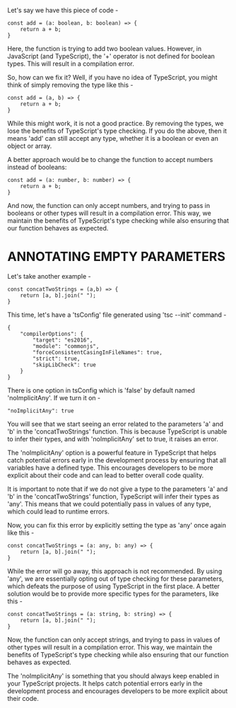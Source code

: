 Let's say we have this piece of code - 

    const add = (a: boolean, b: boolean) => {
        return a + b;
    }

Here, the function is trying to add two boolean values. However, in JavaScript (and TypeScript), the '+' operator is not defined for boolean types. This will result in a compilation error.

So, how can we fix it? Well, if you have no idea of TypeScript, you might think of simply removing the type like this -

    const add = (a, b) => {
        return a + b;
    }

While this might work, it is not a good practice. By removing the types, we lose the benefits of TypeScript's type checking. If you do the above, then it means 'add' can still accept any type, whether it is a boolean or even an object or array.

A better approach would be to change the function to accept numbers instead of booleans:

    const add = (a: number, b: number) => {
        return a + b;
    }

And now, the function can only accept numbers, and trying to pass in booleans or other types will result in a compilation error. This way, we maintain the benefits of TypeScript's type checking while also ensuring that our function behaves as expected.

# ANNOTATING EMPTY PARAMETERS

Let's take another example - 

    const concatTwoStrings = (a,b) => {
        return [a, b].join(" ");
    }

This time, let's have a 'tsConfig' file generated using 'tsc --init' command -

    {
        "compilerOptions": {
            "target": "es2016",
            "module": "commonjs",
            "forceConsistentCasingInFileNames": true,
            "strict": true,
            "skipLibCheck": true
        }
    }

There is one option in tsConfig which is 'false' by default named 'noImplicitAny'. If we turn it on -

    "noImplicitAny": true

You will see that we start seeing an error related to the parameters 'a' and 'b' in the 'concatTwoStrings' function. This is because TypeScript is unable to infer their types, and with 'noImplicitAny' set to true, it raises an error.

The 'noImplicitAny' option is a powerful feature in TypeScript that helps catch potential errors early in the development process by ensuring that all variables have a defined type. This encourages developers to be more explicit about their code and can lead to better overall code quality.

It is important to note that if we do not give a type to the parameters 'a' and 'b' in the 'concatTwoStrings' function, TypeScript will infer their types as 'any'. This means that we could potentially pass in values of any type, which could lead to runtime errors.

Now, you can fix this error by explicitly setting the type as 'any' once again like this -

    const concatTwoStrings = (a: any, b: any) => {
        return [a, b].join(" ");
    }

While the error will go away, this approach is not recommended. By using 'any', we are essentially opting out of type checking for these parameters, which defeats the purpose of using TypeScript in the first place. A better solution would be to provide more specific types for the parameters, like this -

    const concatTwoStrings = (a: string, b: string) => {
        return [a, b].join(" ");
    }

Now, the function can only accept strings, and trying to pass in values of other types will result in a compilation error. This way, we maintain the benefits of TypeScript's type checking while also ensuring that our function behaves as expected.

The 'noImplicitAny' is something that you should always keep enabled in your TypeScript projects. It helps catch potential errors early in the development process and encourages developers to be more explicit about their code.